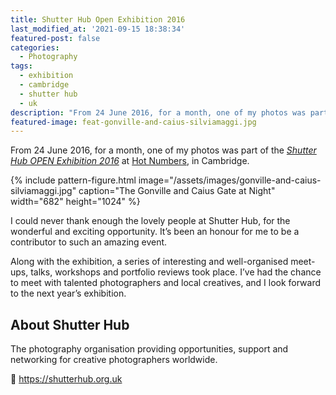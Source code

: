 ```yaml
---
title: Shutter Hub Open Exhibition 2016
last_modified_at: '2021-09-15 18:38:34'
featured-post: false
categories:
  - Photography
tags:
  - exhibition
  - cambridge
  - shutter hub
  - uk
description: "From 24 June 2016, for a month, one of my photos was part of the 'Shutter Hub OPEN Exhibition 2016' at Hot Numbers Coffee, Cambridge."
featured-image: feat-gonville-and-caius-silviamaggi.jpg
---
```

<p class="lead">From 24 June 2016, for a month, one of my photos was part of the <a href="https://shutterhub.org.uk/blog/its-a-wrap-a-round-up-of-the-shutter-hub-open-2016" title="Go to the Shutter Hub website"><em>Shutter Hub OPEN Exhibition 2016</em></a> at <a href="https://hotnumberscoffee.co.uk/" title="Go to the Hot Number website">Hot Numbers</a>, in Cambridge.</p>

<!--more-->

{% include pattern-figure.html image="/assets/images/gonville-and-caius-silviamaggi.jpg" caption="The Gonville and Caius Gate at Night" width="682" height="1024" %}

I could never thank enough the lovely people at Shutter Hub, for the wonderful and exciting opportunity. It’s been an honour for me to be a contributor to such an amazing event.

Along with the exhibition, a series of interesting and well-organised meet-ups, talks, workshops and portfolio reviews took place. I’ve had the chance to meet with talented photographers and local creatives, and I look forward to the next year’s exhibition.

## About Shutter Hub

The photography organisation providing opportunities, support and networking for creative photographers worldwide.

<p class="detached">🔗 <a href="https://shutterhub.org.uk" title="Go to the Shutter Hub website">https://shutterhub.org.uk</a></p>

